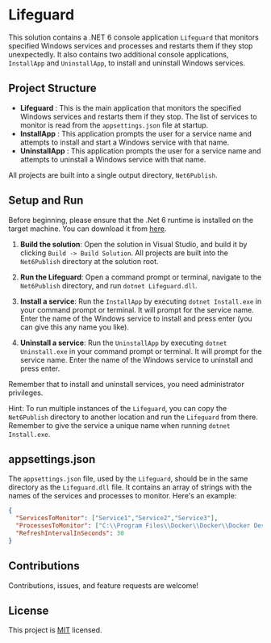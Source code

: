 # Lifeguard

This solution contains a .NET 6 console application `Lifeguard` that monitors specified Windows services and processes and restarts them if they stop unexpectedly. It also contains two additional console applications, `InstallApp` and `UninstallApp`, to install and uninstall Windows services.

## Project Structure

- **Lifeguard** : This is the main application that monitors the specified Windows services and restarts them if they stop. The list of services to monitor is read from the `appsettings.json` file at startup.
- **InstallApp** : This application prompts the user for a service name and attempts to install and start a Windows service with that name.
- **UninstallApp** : This application prompts the user for a service name and attempts to uninstall a Windows service with that name.

All projects are built into a single output directory, `Net6Publish`.

## Setup and Run

Before beginning, please ensure that the .Net 6 runtime is installed on the target machine. You can download it from [here](https://dotnet.microsoft.com/download/dotnet/6.0).

1. **Build the solution**: Open the solution in Visual Studio, and build it by clicking `Build -> Build Solution`. All projects are built into the `Net6Publish` directory at the solution root.

2. **Run the Lifeguard**: Open a command prompt or terminal, navigate to the `Net6Publish` directory, and run `dotnet Lifeguard.dll`.

3. **Install a service**: Run the `InstallApp` by executing `dotnet Install.exe` in your command prompt or terminal. It will prompt for the service name. Enter the name of the Windows service to install and press enter (you can give this any name you like).

4. **Uninstall a service**: Run the `UninstallApp` by executing `dotnet Uninstall.exe` in your command prompt or terminal. It will prompt for the service name. Enter the name of the Windows service to uninstall and press enter.

Remember that to install and uninstall services, you need administrator privileges.

Hint: To run multiple instances of the `Lifeguard`, you can copy the `Net6Publish` directory to another location and run the `Lifeguard` from there.  Remember to give the service a unique name when running `dotnet Install.exe`.

## appsettings.json

The `appsettings.json` file, used by the `Lifeguard`, should be in the same directory as the `Lifeguard.dll` file. It contains an array of strings with the names of the services and processes to monitor. Here's an example:

```json
{
  "ServicesToMonitor": ["Service1","Service2","Service3"],
  "ProcessesToMonitor": ["C:\\Program Files\\Docker\\Docker\\Docker Desktop.exe"],
  "RefreshIntervalInSeconds": 30
}

```

## Contributions

Contributions, issues, and feature requests are welcome!

## License

This project is [MIT](LICENSE) licensed.

